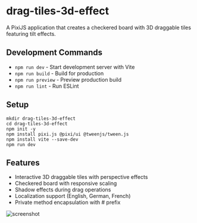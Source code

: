 # drag-tiles-3d-effect

A PixiJS application that creates a checkered board with 3D draggable tiles featuring tilt effects.

## Development Commands

- `npm run dev` - Start development server with Vite
- `npm run build` - Build for production
- `npm run preview` - Preview production build
- `npm run lint` - Run ESLint

## Setup

    mkdir drag-tiles-3d-effect
    cd drag-tiles-3d-effect
    npm init -y
    npm install pixi.js @pixi/ui @tweenjs/tween.js
    npm install vite --save-dev
    npm run dev

## Features

- Interactive 3D draggable tiles with perspective effects
- Checkered board with responsive scaling
- Shadow effects during drag operations
- Localization support (English, German, French)
- Private method encapsulation with # prefix

![screenshot](https://raw.github.com/afarber/pixi-questions/master/drag-tiles-3d-effect/screenshot.gif)

